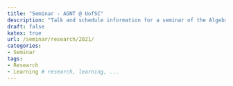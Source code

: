 ```yaml
---
title: "Seminar - AGNT @ UofSC"
description: "Talk and schedule information for a seminar of the Algebra, Geometry, and Number Theory group at the Univesity of South Carolina"
draft: false
katex: true
url: /seminar/research/2021/
categories:
- Seminar 
tags:
- Research 
- Learning # research, learning, ... 
---
```

